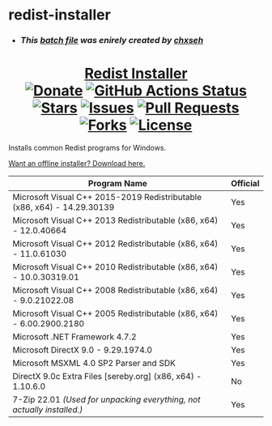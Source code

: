 # redist-installer
* ### ***This [batch file](https://github.com/chxseh/redist-installer/blob/main/README.md) was enirely created by [chxseh](https://github.com/chxseh)***

<div align="center">
<h1><a href="https://chse.dev/redists">Redist Installer</a><br>
<a href="https://chse.dev/donate"><img alt="Donate" src="https://img.shields.io/badge/Donate_To_This_Project-brightgreen"></a>
<a href="https://github.com/ChxseH/redist-installer/actions/workflows/release.yml"><img alt="GitHub Actions Status" src="https://github.com/ChxseH/redist-installer/actions/workflows/release.yml/badge.svg"></a>
<a href="https://github.com/chxseh/redist-installer/stargazers"><img alt="Stars" src="https://img.shields.io/github/stars/chxseh/redist-installer"></a>
<a href="https://github.com/chxseh/redist-installer/issues"><img alt="Issues" src="https://img.shields.io/github/issues/chxseh/redist-installer"></a>
<a href="https://github.com/chxseh/redist-installer/pulls"><img alt="Pull Requests" src="https://img.shields.io/github/issues-pr/chxseh/redist-installer"></a>
<a href="https://github.com/chxseh/redist-installer/network"><img alt="Forks" src="https://img.shields.io/github/forks/chxseh/redist-installer"></a>
<a href="https://github.com/chxseh/redist-installer/blob/main/LICENSE.md"><img alt="License" src="https://img.shields.io/github/license/chxseh/redist-installer"></a>
</h1></div>

Installs common Redist programs for Windows.

[Want an offline installer? Download here.](https://chse.dev/offlineredists)

| Program Name                                                            | Official |
| ----------------------------------------------------------------------- | -------- |
| Microsoft Visual C++ 2015-2019 Redistributable (x86, x64) - 14.29.30139 | Yes      |
| Microsoft Visual C++ 2013 Redistributable (x86, x64) - 12.0.40664       | Yes      |
| Microsoft Visual C++ 2012 Redistributable (x86, x64) - 11.0.61030       | Yes      |
| Microsoft Visual C++ 2010 Redistributable (x86, x64) - 10.0.30319.01    | Yes      |
| Microsoft Visual C++ 2008 Redistributable (x86, x64) - 9.0.21022.08     | Yes      |
| Microsoft Visual C++ 2005 Redistributable (x86, x64) - 6.00.2900.2180   | Yes      |
| Microsoft .NET Framework 4.7.2                                          | Yes      |
| Microsoft DirectX 9.0 - 9.29.1974.0                                     | Yes      |
| Microsoft MSXML 4.0 SP2 Parser and SDK                                  | Yes      |
| DirectX 9.0c Extra Files [sereby.org] (x86, x64) - 1.10.6.0             | No       |
| 7-Zip 22.01 *(Used for unpacking everything, not actually installed.)*  | Yes      |
